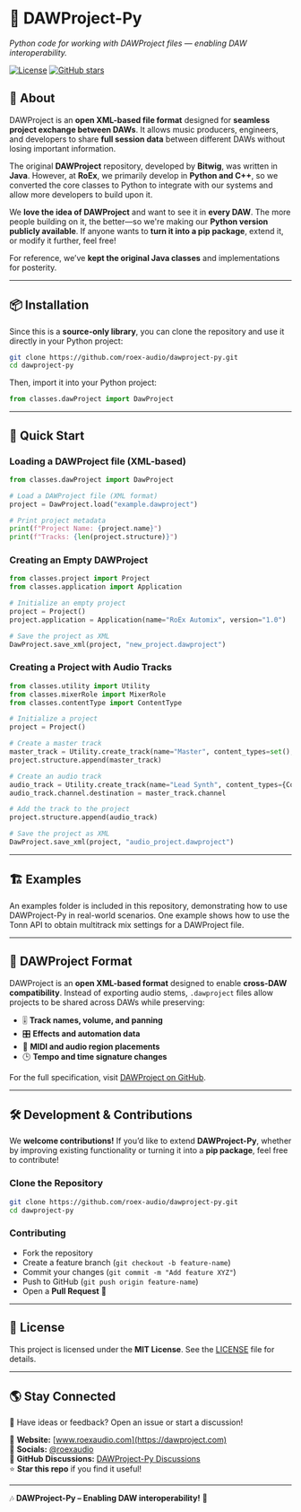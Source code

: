 # 🎵 DAWProject-Py  
*Python code for working with DAWProject files — enabling DAW interoperability.*

[![License](https://img.shields.io/github/license/roex-audio/dawproject-py)](LICENSE)
[![GitHub stars](https://img.shields.io/github/stars/roex-audio/dawproject-py.svg)](https://github.com/roex-audio/dawproject-py/stargazers)

## 📖 About

DAWProject is an **open XML-based file format** designed for **seamless project exchange between DAWs**. It allows music producers, engineers, and developers to share **full session data** between different DAWs without losing important information.

The original **DAWProject** repository, developed by **Bitwig**, was written in **Java**. However, at **RoEx**, we primarily develop in **Python and C++**, so we converted the core classes to Python to integrate with our systems and allow more developers to build upon it.

We **love the idea of DAWProject** and want to see it in **every DAW**. The more people building on it, the better—so we're making our **Python version publicly available**. If anyone wants to **turn it into a pip package**, extend it, or modify it further, feel free!

For reference, we’ve **kept the original Java classes** and implementations for posterity.

---

## 📦 Installation

Since this is a **source-only library**, you can clone the repository and use it directly in your Python project:

```sh
git clone https://github.com/roex-audio/dawproject-py.git
cd dawproject-py
```

Then, import it into your Python project:

```python
from classes.dawProject import DawProject
```

---

## 🚀 Quick Start

### **Loading a DAWProject file (XML-based)**
```python
from classes.dawProject import DawProject

# Load a DAWProject file (XML format)
project = DawProject.load("example.dawproject")

# Print project metadata
print(f"Project Name: {project.name}")
print(f"Tracks: {len(project.structure)}")
```

### **Creating an Empty DAWProject**
```python
from classes.project import Project
from classes.application import Application

# Initialize an empty project
project = Project()
project.application = Application(name="RoEx Automix", version="1.0")

# Save the project as XML
DawProject.save_xml(project, "new_project.dawproject")
```

### **Creating a Project with Audio Tracks**
```python
from classes.utility import Utility
from classes.mixerRole import MixerRole
from classes.contentType import ContentType

# Initialize a project
project = Project()

# Create a master track
master_track = Utility.create_track(name="Master", content_types=set(), mixer_role=MixerRole.MASTER, pan=0.5, volume=1.0)
project.structure.append(master_track)

# Create an audio track
audio_track = Utility.create_track(name="Lead Synth", content_types={ContentType.AUDIO}, mixer_role=MixerRole.REGULAR, pan=0.2, volume=0.8)
audio_track.channel.destination = master_track.channel

# Add the track to the project
project.structure.append(audio_track)

# Save the project as XML
DawProject.save_xml(project, "audio_project.dawproject")
```

---
##  🏗 Examples

An examples folder is included in this repository, demonstrating how to use DAWProject-Py in real-world scenarios. One example shows how to use the Tonn API to obtain multitrack mix settings for a DAWProject file.

___

## 📜 DAWProject Format

DAWProject is an **open XML-based format** designed to enable **cross-DAW compatibility**. Instead of exporting audio stems, `.dawproject` files allow projects to be shared across DAWs while preserving:

- 🎚 **Track names, volume, and panning**  
- 🎛 **Effects and automation data**  
- 🎵 **MIDI and audio region placements**  
- 🕒 **Tempo and time signature changes**  

For the full specification, visit [DAWProject on GitHub](https://github.com/bitwig/dawproject).

---

## 🛠 Development & Contributions

We **welcome contributions!** If you’d like to extend **DAWProject-Py**, whether by improving existing functionality or turning it into a **pip package**, feel free to contribute!

### **Clone the Repository**
```sh
git clone https://github.com/roex-audio/dawproject-py.git
cd dawproject-py
```

### **Contributing**
- Fork the repository  
- Create a feature branch (`git checkout -b feature-name`)  
- Commit your changes (`git commit -m "Add feature XYZ"`)  
- Push to GitHub (`git push origin feature-name`)  
- Open a **Pull Request** 🚀  

---

## 📜 License
This project is licensed under the **MIT License**. See the [LICENSE](LICENSE) file for details.

---

## 🌎 Stay Connected
📢 Have ideas or feedback? Open an issue or start a discussion!

🔗 **Website:** [www.roexaudio.com](https://dawproject.com)  
💬 **Socials:** [@roexaudio](https://twitter.com/dawproject)  
📢 **GitHub Discussions:** [DAWProject-Py Discussions](https://github.com/roex-audio/dawproject-py/discussions)  
⭐ **Star this repo** if you find it useful!

---

🎶 **DAWProject-Py – Enabling DAW interoperability!** 🚀
